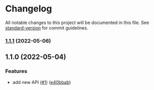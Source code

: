 # Changelog

All notable changes to this project will be documented in this file. See [standard-version](https://github.com/conventional-changelog/standard-version) for commit guidelines.

### [1.1.1](https://github.com/crimx/synced-store/compare/v1.1.0...v1.1.1) (2022-05-06)

## 1.1.0 (2022-05-04)


### Features

* add new API ([#1](https://github.com/crimx/synced-store/issues/1)) ([e40bbab](https://github.com/crimx/synced-store/commit/e40bbab054c7eb9604bfddd0ce5dd8a3f8795915))
